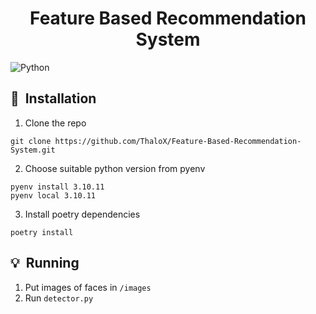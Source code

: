<h1 align="center">Feature Based Recommendation System</h1>

![Python](https://img.shields.io/badge/python-v3.10-blue.svg)

## 🚀&nbsp; Installation
1. Clone the repo

```
git clone https://github.com/ThaloX/Feature-Based-Recommendation-System.git
```
2. Choose suitable python version from pyenv
```
pyenv install 3.10.11
pyenv local 3.10.11
```

3. Install poetry dependencies
```
poetry install
```

## 💡&nbsp; Running
1. Put images of faces in `/images`
2. Run `detector.py`